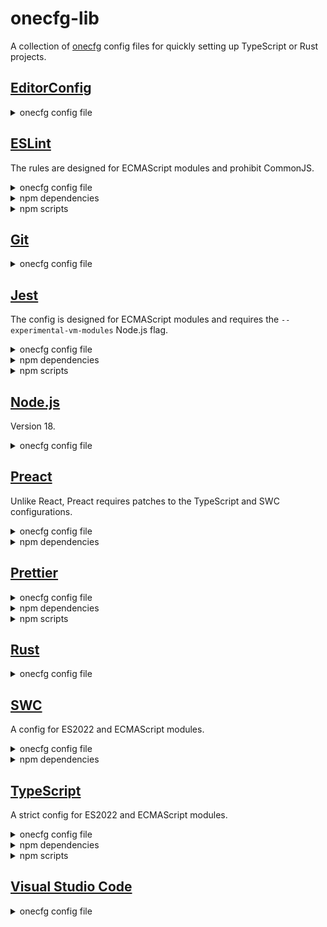 # onecfg-lib

A collection of [onecfg](https://crates.io/crates/onecfg) config files for
quickly setting up TypeScript or Rust projects.

## [EditorConfig](https://editorconfig.org)

<details>
  <summary>onecfg config file</summary>

```json
{
  "extends": [
    "https://raw.githubusercontent.com/clebert/onecfg-lib/main/std/onecfg-editorconfig.json"
  ]
}
```

</details>

## [ESLint](https://eslint.org)

The rules are designed for ECMAScript modules and prohibit CommonJS.

<details>
  <summary>onecfg config file</summary>

```json
{
  "extends": [
    "https://raw.githubusercontent.com/clebert/onecfg-lib/main/std/onecfg-eslint.json"
  ]
}
```

</details>

<details>
  <summary>npm dependencies</summary>

- [`eslint`](https://www.npmjs.com/package/eslint)
- [`eslint-plugin-import`](https://www.npmjs.com/package/eslint-plugin-import)
- [`eslint-plugin-markdown`](https://www.npmjs.com/package/eslint-plugin-markdown)

</details>

<details>
  <summary>npm scripts</summary>

- **lint**: `eslint .`

</details>

## [Git](https://git-scm.com)

<details>
  <summary>onecfg config file</summary>

```json
{
  "extends": [
    "https://raw.githubusercontent.com/clebert/onecfg-lib/main/std/onecfg-git.json"
  ]
}
```

</details>

## [Jest](https://jestjs.io)

The config is designed for ECMAScript modules and requires the
`--experimental-vm-modules` Node.js flag.

<details>
  <summary>onecfg config file</summary>

```json
{
  "extends": [
    "https://raw.githubusercontent.com/clebert/onecfg-lib/main/std/onecfg-jest.json"
  ]
}
```

</details>

<details>
  <summary>npm dependencies</summary>

- [`jest`](https://www.npmjs.com/package/jest)
- [`@jest/globals`](https://www.npmjs.com/package/@jest/globals)

</details>

<details>
  <summary>npm scripts</summary>

- **test**: `NODE_OPTIONS=--experimental-vm-modules jest --silent`

</details>

## [Node.js](https://nodejs.org/en/)

Version 18.

<details>
  <summary>onecfg config file</summary>

```json
{
  "extends": [
    "https://raw.githubusercontent.com/clebert/onecfg-lib/main/std/onecfg-node.json"
  ]
}
```

</details>

## [Preact](https://preactjs.com)

Unlike React, Preact requires patches to the TypeScript and SWC configurations.

<details>
  <summary>onecfg config file</summary>

```json
{
  "extends": [
    "https://raw.githubusercontent.com/clebert/onecfg-lib/main/std/onecfg-preact.json"
  ]
}
```

</details>

<details>
  <summary>npm dependencies</summary>

- [`preact`](https://www.npmjs.com/package/preact)

</details>

## [Prettier](https://prettier.io)

<details>
  <summary>onecfg config file</summary>

```json
{
  "extends": [
    "https://raw.githubusercontent.com/clebert/onecfg-lib/main/std/onecfg-prettier.json"
  ]
}
```

</details>

<details>
  <summary>npm dependencies</summary>

- [`prettier`](https://www.npmjs.com/package/prettier)
- [`eslint-config-prettier`](https://www.npmjs.com/package/eslint-config-prettier)
  (if `.eslintrc.json` is defined)

</details>

<details>
  <summary>npm scripts</summary>

- **check**: `prettier --check .`
- **format**: `prettier --write .`

</details>

## [Rust](https://www.rust-lang.org)

<details>
  <summary>onecfg config file</summary>

```json
{
  "extends": [
    "https://raw.githubusercontent.com/clebert/onecfg-lib/main/std/onecfg-rust.json"
  ]
}
```

</details>

## [SWC](https://swc.rs)

A config for ES2022 and ECMAScript modules.

<details>
  <summary>onecfg config file</summary>

```json
{
  "extends": [
    "https://raw.githubusercontent.com/clebert/onecfg-lib/main/std/onecfg-swc.json"
  ]
}
```

</details>

<details>
  <summary>npm dependencies</summary>

- [`@swc/core`](https://www.npmjs.com/package/@swc/core)

</details>

## [TypeScript](https://www.typescriptlang.org)

A strict config for ES2022 and ECMAScript modules.

<details>
  <summary>onecfg config file</summary>

```json
{
  "extends": [
    "https://raw.githubusercontent.com/clebert/onecfg-lib/main/std/onecfg-typescript.json",
    "https://raw.githubusercontent.com/clebert/onecfg-lib/main/std/onecfg-typescript-emit.json",
    "https://raw.githubusercontent.com/clebert/onecfg-lib/main/std/onecfg-typescript-eslint.json"
  ]
}
```

</details>

<details>
  <summary>npm dependencies</summary>

- [`typescript`](https://www.npmjs.com/package/typescript)
- [`@swc/jest`](https://www.npmjs.com/package/@swc/jest) (if `jest.config.json`
  is defined)
- [`@typescript-eslint/eslint-plugin`](https://www.npmjs.com/package/@typescript-eslint/eslint-plugin)
  (if `.eslintrc.json` is defined)
- [`@typescript-eslint/parser`](https://www.npmjs.com/package/@typescript-eslint/parser)
  (if `.eslintrc.json` is defined)

</details>

<details>
  <summary>npm scripts</summary>

- **check**: `tsc`
- **emit**: `tsc --project tsconfig.emit.json`

</details>

## [Visual Studio Code](https://code.visualstudio.com)

<details>
  <summary>onecfg config file</summary>

```json
{
  "extends": [
    "https://raw.githubusercontent.com/clebert/onecfg-lib/main/std/onecfg-vscode.json"
  ]
}
```

</details>
